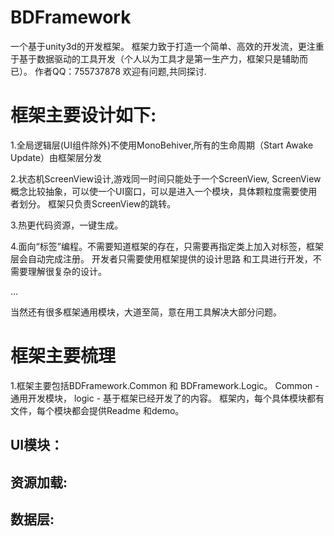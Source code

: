 # BDFramework
一个基于unity3d的开发框架。
框架力致于打造一个简单、高效的开发流，更注重于基于数据驱动的工具开发（个人以为工具才是第一生产力，框架只是辅助而已）。
作者QQ：755737878 欢迎有问题,共同探讨.
# 框架主要设计如下:
1.全局逻辑层(UI组件除外)不使用MonoBehiver,所有的生命周期（Start Awake Update）由框架层分发

2.状态机ScreenView设计,游戏同一时间只能处于一个ScreenView,
   ScreenView概念比较抽象，可以使一个UI窗口，可以是进入一个模块，具体颗粒度需要使用者划分。
   框架只负责ScreenView的跳转。

3.热更代码资源，一键生成。

4.面向“标签”编程。不需要知道框架的存在，只需要再指定类上加入对标签，框架层会自动完成注册。
开发者只需要使用框架提供的设计思路 和工具进行开发，不需要理解很复杂的设计。

 ...

当然还有很多框架通用模块，大道至简，意在用工具解决大部分问题。
   

# 框架主要梳理


1.框架主要包括BDFramework.Common 和 BDFramework.Logic。
Common - 通用开发模块，
logic  - 基于框架已经开发了的内容。
框架内，每个具体模块都有文件，每个模块都会提供Readme 和demo。
## UI模块：
## 资源加载:
## 数据层:
